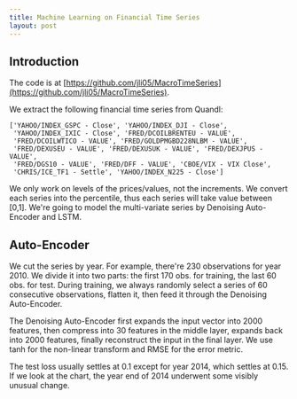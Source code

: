 ```yaml
---
title: Machine Learning on Financial Time Series 
layout: post
---
```


<script type="text/javascript" src="https://cdnjs.cloudflare.com/ajax/libs/mathjax/2.7.0/MathJax.js?config=TeX-AMS-MML_HTMLorMML"></script>
<script type="text/x-mathjax-config">MathJax.Hub.Config({tex2jax: {inlineMath: [['$','$'], ['\\(','\\)']]}});</script>

## Introduction 
The code is at [https://github.com/jli05/MacroTimeSeries](https://github.com/jli05/MacroTimeSeries).

We extract the following financial time series from Quandl:

```text
['YAHOO/INDEX_GSPC - Close', 'YAHOO/INDEX_DJI - Close',
 'YAHOO/INDEX_IXIC - Close', 'FRED/DCOILBRENTEU - VALUE',
 'FRED/DCOILWTICO - VALUE', 'FRED/GOLDPMGBD228NLBM - VALUE',
 'FRED/DEXUSEU - VALUE', 'FRED/DEXUSUK - VALUE', 'FRED/DEXJPUS - VALUE',
 'FRED/DGS10 - VALUE', 'FRED/DFF - VALUE', 'CBOE/VIX - VIX Close',
 'CHRIS/ICE_TF1 - Settle', 'YAHOO/INDEX_N225 - Close']
```

We only work on levels of the prices/values, not the increments. We convert each series into the percentile, thus each series will take value between [0,1]. We're going to model the multi-variate series by Denoising Auto-Encoder and LSTM.

## Auto-Encoder
We cut the series by year. For example, there're 230 observations for year 2010. We divide it into two parts: the first 170 obs. for training, the last 60 obs. for test. During training, we always randomly select a series of 60 consecutive observations, flatten it, then feed it through the Denoising Auto-Encoder.

The Denoising Auto-Encoder first expands the input vector into 2000 features, then compress into 30 features in the middle layer, expands back into 2000 features, finally reconstruct the input in the final layer. We use tanh for the non-linear transform and RMSE for the error metric.

The test loss usually settles at 0.1 except for year 2014, which settles at 0.15. If we look at the chart, the year end of 2014 underwent some visibly unusual change.

